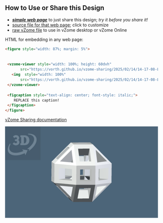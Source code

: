 
## How to Use or Share this Design

 - [***simple web page***](<https://vorth.github.io/vzome-sharing/2025/02/14/14-17-08-Linus-five-thirds-ball-15mm/>) to just share this design; *try it before you share it!*
 - [source file for that web page](<https://github.com/vorth/vzome-sharing/edit/main/2025/02/14/14-17-08-Linus-five-thirds-ball-15mm/index.md>); click to customize
 - [raw vZome file](<https://raw.githubusercontent.com/vorth/vzome-sharing/main/2025/02/14/14-17-08-Linus-five-thirds-ball-15mm/Linus-five-thirds-ball-15mm.vZome>) to use in vZome desktop or vZome Online
 
 HTML for embedding in any web page:
 ```html
<figure style="width: 87%; margin: 5%">
  
  
  <vzome-viewer style="width: 100%; height: 60dvh" 
        src="https://vorth.github.io/vzome-sharing/2025/02/14/14-17-08-Linus-five-thirds-ball-15mm/Linus-five-thirds-ball-15mm.vZome" >
    <img  style="width: 100%"
        src="https://vorth.github.io/vzome-sharing/2025/02/14/14-17-08-Linus-five-thirds-ball-15mm/Linus-five-thirds-ball-15mm.png" >
  </vzome-viewer>

  <figcaption style="text-align: center; font-style: italic;">
     REPLACE this caption!
  </figcaption>
</figure>

 ```

[vZome Sharing documentation](https://vzome.github.io/vzome/sharing.html#how-it-works)

![Image](<Linus-five-thirds-ball-15mm.png>)

